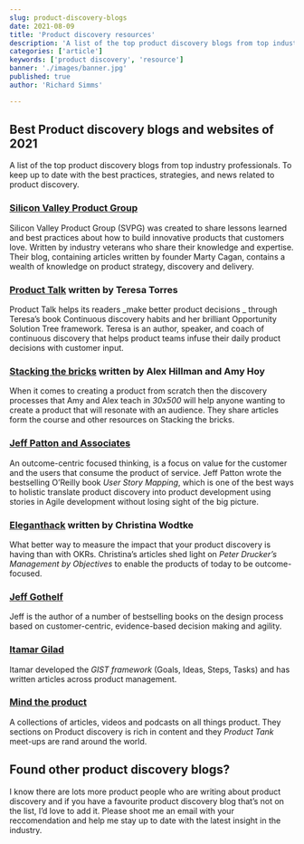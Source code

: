 ```yaml
---
slug: product-discovery-blogs
date: 2021-08-09
title: 'Product discovery resources'
description: 'A list of the top product discovery blogs from top industry professionals. To keep up to date with the best practices, strategies, and news related to product discovery.'
categories: ['article']
keywords: ['product discovery', 'resource']
banner: './images/banner.jpg'
published: true
author: 'Richard Simms'

---
```



## Best Product discovery blogs and websites of 2021
A list of the top product discovery blogs from top industry professionals. To keep up to date with the best practices, strategies, and news related to product discovery.

### [Silicon Valley Product Group][1]
Silicon Valley Product Group (SVPG) was created to share lessons learned and best practices about how to build innovative products that customers love. Written by industry veterans who share their knowledge and expertise. Their blog, containing articles written by founder Marty Cagan, contains a wealth of knowledge on product strategy, discovery and delivery.  

### [Product Talk][2] written by Teresa Torres
Product Talk helps its readers _make better product decisions _ through Teresa’s book Continuous discovery habits and her brilliant Opportunity Solution Tree framework. Teresa is an author, speaker, and coach of continuous discovery that helps product teams infuse their daily product decisions with customer input. 

### [Stacking the bricks][3]  written by Alex Hillman and Amy Hoy
 When it comes to creating a product from scratch then the discovery processes that Amy and Alex teach in _30x500_ will help anyone wanting to create a product that will resonate with an audience. They share articles form the course and other resources on Stacking the bricks.

### [Jeff Patton and Associates][4]
An outcome-centric focused thinking, is a focus on value for the customer and the users that consume the product of service. Jeff Patton wrote the bestselling O’Reilly book _User Story Mapping_, which is one of the best ways to holistic translate product discovery into product development using stories in Agile development without losing sight of the big picture. 

### [Eleganthack][5] written by Christina Wodtke
What better way to measure the impact that your product discovery is having than with OKRs. Christina’s articles shed light on _Peter Drucker’s Management by Objectives_ to enable the products of today to be outcome-focused. 

### [Jeff Gothelf][6]
Jeff is the author of a number of bestselling books on the design process based on  customer-centric, evidence-based decision making and agility. 

### [Itamar Gilad][7]
Itamar developed the _GIST framework_ (Goals, Ideas, Steps, Tasks) and has written articles across product management.
 
### [Mind the product][8]
A collections of articles, videos and podcasts on all things product. They sections on Product discovery is rich in content and they _Product Tank_ meet-ups are rand around the world. 

## Found other product discovery blogs?
I know there are lots more product people who are writing about product discovery and if you have a favourite product discovery blog that’s not on the list, I’d love to add it.  Please shoot me an email with your reccomendation and help me stay up to date with the latest insight in the industry. 

[1]:	https://svpg.com/articles/ "Silicon Valley Product Group"
[2]:	https://www.producttalk.org/blog/ "Product Talk"
[3]:	https://stackingthebricks.com/articles/
[4]:	https://www.jpattonassociates.com/category/articles/ "Jpattonassociates"
[5]:	https://eleganthack.com
[6]:	https://jeffgothelf.com/blog/
[7]:	https://itamargilad.com
[8]:	https://www.mindtheproduct.com/category/product-discovery/